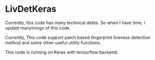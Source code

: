 # LivDetKeras

Currently, this code has many technical debts.
So when I have time, I update manytnings of this code.

Currently, This code support patch based fingerprint liveness detection method and some other useful utility functions.

This code is running on Keras with tensorflow backend.

